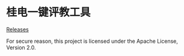 
# 桂电一键评教工具

[Releases](https://github.com/Dongwil/guet-pingjiao/releases)

For secure reason, this project is licensed under the Apache License, Version 2.0.
